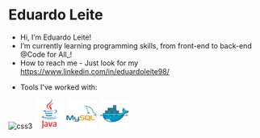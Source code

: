 

<!--
**eleite98/eleite98** is a ✨ _special_ ✨ repository because its `README.md` (this file) appears on your GitHub profile.

### Hi there 👋

Here are some ideas to get you started:

- 🔭 I’m currently working on ...
- 🌱 I’m currently learning ...
- 👯 I’m looking to collaborate on ...
- 🤔 I’m looking for help with ...
- 💬 Ask me about ...
- 📫 How to reach me: ...
- 😄 Pronouns: ...
- ⚡ Fun fact: ...
-->



# Eduardo Leite

- Hi, I’m Eduardo Leite! 
- I’m currently learning programming skills, from front-end to back-end @Code for All_!
- How to reach me - Just look for my https://www.linkedin.com/in/eduardoleite98/
<!---
chibi-affm/chibi-affm is a :brilhos: special :brilhos: repository because its `README.md` (this file) appears on your GitHub profile.
You can click the Preview link to take a look at your changes.
--->
- Tools I've worked with:
<p align= left>
<img src="https://github.com/chibi-affm/chibi-affm/assets/149700565/c8140609-167d-47bf-adf0-860c59d96626" alt="css3" width="120" height="60" />
<img src="https://raw.githubusercontent.com/devicons/devicon/master/icons/java/java-original-wordmark.svg" alt="java" width="60" height="60" />
<img src="https://raw.githubusercontent.com/devicons/devicon/master/icons/mysql/mysql-original-wordmark.svg" alt="mysql" width="60" height="60" />
<img src="https://raw.githubusercontent.com/devicons/devicon/master/icons/docker/docker-original.svg" alt="Docker" width="60" height="60" />
</p>
